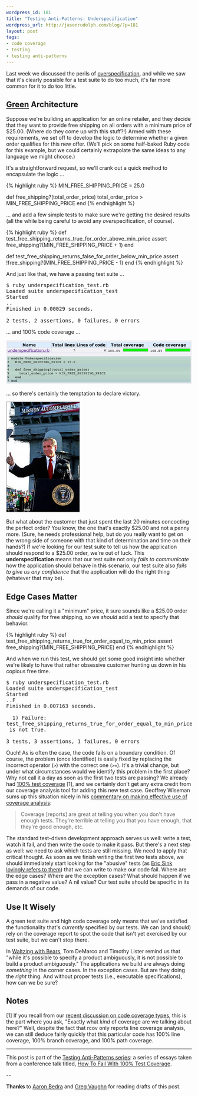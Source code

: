 ```yaml
--- 
wordpress_id: 181
title: "Testing Anti-Patterns: Underspecification"
wordpress_url: http://jasonrudolph.com/blog/?p=181
layout: post
tags:
- code coverage
- testing
- testing anti-patterns
---
```

Last week we discussed the perils of [overspecification](http://jasonrudolph.com/blog/2008/07/01/testing-anti-patterns-overspecification/ "jasonrudolph.com/blog -- Testing Anti-Patterns: Overspecification"), and while we saw that it's clearly possible for a test suite to do too much, it's far more common for it to do too little.

## [Green](http://dictionary.cambridge.org/define.asp?key=34369&amp;dict=CALD "green (adjective): novice, inexperienced, perhaps even naive") Architecture 

Suppose we're building an application for an online retailer, and they decide that they want to provide free shipping on all orders with a minimum price of $25.00.  (Where do they come up with this stuff?!)  Armed with these requirements, we set off to develop the logic to determine whether a given order qualifies for this new offer.  (We'll pick on some half-baked Ruby code for this example, but we could certainly extrapolate the same ideas to any language we might choose.)

It's a straightforward request, so we'll crank out a quick method to encapsulate the logic ...

{% highlight ruby %}
MIN_FREE_SHIPPING_PRICE = 25.0   

def free_shipping?(total_order_price)
  total_order_price > MIN_FREE_SHIPPING_PRICE
end
{% endhighlight %}

... and add a few simple tests to make sure we're getting the desired results (all the while being careful to avoid any *over*specification, of course).

{% highlight ruby %}
def test_free_shipping_returns_true_for_order_above_min_price
  assert free_shipping?(MIN_FREE_SHIPPING_PRICE + 1)
end

def test_free_shipping_returns_false_for_order_below_min_price
  assert !free_shipping?(MIN_FREE_SHIPPING_PRICE - 1)
end
{% endhighlight %}

And just like that, we have a passing test suite ... 

<pre>
$ ruby underspecification_test.rb 
Loaded suite underspecification_test
Started
..
Finished in 0.00029 seconds.

2 tests, 2 assertions, 0 failures, 0 errors
</pre>

... and 100% code coverage ...

![100% Test Coverage](/resources/20080708_underspecification_coverage_report.png "100% Line Coverage, 100% Branch Coverage, and 100% Path Coverage")

... so there's certainly the temptation to declare victory.

![Mission (Not Exactly) Accomplished](/resources/20080708_underspecification_mission_accomplished.png "Mission (Not Exactly) Accomplished")

But what about the customer that just spent the last 20 minutes concocting the perfect order?  You know, the one that's exactly $25.00 and not a penny more.  (Sure, he needs professional help, but do you really want to get on the wrong side of someone with that kind of determination and time on their hands?)  If we're looking for our test suite to tell us how the application should respond to a $25.00 order, we're out of luck.  This **underspecification** means that our test suite not only *fails to communicate* how the application should behave in this scenario, our test suite also *fails to give us any confidence* that the application will do the right thing (whatever that may be).

## Edge Cases Matter

Since we're calling it a "minimum" price, it sure sounds like a $25.00 order *should* qualify for free shipping, so we *should* add a test to specify that behavior.

{% highlight ruby %}
def test_free_shipping_returns_true_for_order_equal_to_min_price
  assert free_shipping?(MIN_FREE_SHIPPING_PRICE)
end
{% endhighlight %}

And when we run this test, we should get some good insight into whether we're likely to have that rather obsessive customer hunting us down in his copious free time.

<pre>
$ ruby underspecification_test.rb 
Loaded suite underspecification_test
Started
..F
Finished in 0.007163 seconds.

  1) Failure:
test_free_shipping_returns_true_for_order_equal_to_min_price(UnderspecificationTest) [underspecification_test.rb:16]:
<false> is not true.

3 tests, 3 assertions, 1 failures, 0 errors
</pre>

Ouch!  As is often the case, the code fails on a boundary condition.  Of course, the problem (once identified) is easily fixed by replacing the incorrect operator (<code>></code>) with the correct one (<code>>=</code>).  It's a trivial change, but under what circumstances would we identify this problem in the first place?  Why not call it a day as soon as the first two tests are passing?  We already had [100% test coverage](http://jasonrudolph.com/blog/2008/06/10/a-brief-discussion-of-code-coverage-types "jasonrudolph.com/blog -- A Brief Discussion of Code Coverage Types") [1], and we certainly don't get any extra credit from our coverage analysis tool for adding this new test case.  Geoffrey Wiseman sums up this situation nicely in his [commentary on making effective use of coverage analysis](http://www.ejlife.net/blogs/john/2006/08/16/1155746828758.html#comment1156136055323 "Geoffrey Wiseman's response to 'Testing: Coverage Reports Considered Dangerous'"):

> Coverage [reports] are great at telling you when you don't have enough tests.  They're terrible at telling you that you have enough, that they're good enough, etc.

The standard test-driven development approach serves us well: write a test, watch it fail, and then write the code to make it pass.  But there's a next step as well: we need to ask which tests are still missing.  We need to apply that critical thought.  As soon as we finish writing the first two tests above, we should immediately start looking for the "abusive" tests (as [Eric Sink lovingly refers to them](http://www.ericsink.com/articles/Code_Coverage.html "Advocating the Use of Code Coverage")) that we can write to make our code fail.  Where are the edge cases?  Where are the exception cases?  What should happen if we pass in a negative value?  A nil value?  Our test suite should be specific in its demands of our code.

## Use It Wisely

A green test suite and high code coverage only means that we've satisfied the functionality that's *currently* specified by our tests.  We can (and should) rely on the coverage report to spot the code that isn't yet exercised by our test suite, but we can't stop there.  

In [Waltzing with Bears](http://amazon.com/dp/0932633609 "Amazon.com: Waltzing With Bears: Managing Risk on Software Projects: Tom DeMarco, Timothy Lister"), Tom DeMarco and Timothy Lister remind us that "while it's possible to specify a product ambiguously, it is not possible to build a product ambiguously."  The applications we build are always doing *something* in the corner cases.  In the exception cases.  But are they doing the *right* thing.  And without proper tests (i.e., executable specifications), how can we be sure?

## Notes

[1] If you recall from our [recent discussion on code coverage types](http://jasonrudolph.com/blog/2008/06/10/a-brief-discussion-of-code-coverage-types "jasonrudolph.com/blog -- A Brief Discussion of Code Coverage Types"), this is the part where you ask, "Exactly what *kind* of coverage are we talking about here?"  Well, despite the fact that rcov only reports line coverage analysis, we can still deduce fairly quickly that this particular code has 100% line coverage, 100% branch coverage, and 100% path coverage.

----

This post is part of the [Testing Anti-Patterns series](http://jasonrudolph.com/blog/testing-anti-patterns-how-to-fail-with-100-test-coverage/ "jasonrudolph.com/blog - Testing Anti-Patterns"): a series of essays taken from a conference talk titled, [How To Fail With 100% Test Coverage](http://blog.thinkrelevance.com/2008/5/23/how-to-fail-with-100-test-coverage "Relevance Blog : How To Fail With 100% Test Coverage").

--

**Thanks** to [Aaron Bedra](http://aaronbedra.com/ "aaronbedra.com") and [Greg Vaughn](http://gigavolt.net/blog/ "Potential Differences") for reading drafts of this post.
